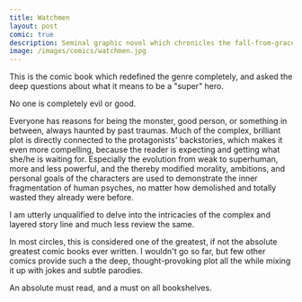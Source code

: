 ```yaml
---
title: Watchmen
layout: post
comic: true
description: Seminal graphic novel which chronicles the fall-from-grace of a beloved set of super-heroes, victims of their all-too-human failings.
image: /images/comics/watchmen.jpg
---
```


This is the comic book which redefined the genre completely, and asked the deep questions about what it means to be a "super" hero. 

No one is completely evil or good.

Everyone has reasons for being the monster, good person, or something in between, always haunted by past traumas. Much of the complex, brilliant plot is directly connected to the protagonists' backstories, which makes it even more compelling, because the reader is expecting and getting what she/he is waiting for. Especially the evolution from weak to superhuman, more and less powerful, and the thereby modified morality, ambitions, and personal goals of the characters are used to demonstrate the inner fragmentation of human psyches, no matter how demolished and totally wasted they already were before.

I am utterly unqualified to delve into the intricacies of the complex and layered story line and much less review the same.

In most circles, this is considered one of the greatest, if not the absolute greatest comic books ever written. I wouldn't go so far, but few other comics provide such a the deep, thought-provoking plot all the while mixing it up with jokes and subtle parodies.

An absolute must read, and a must on all bookshelves.
